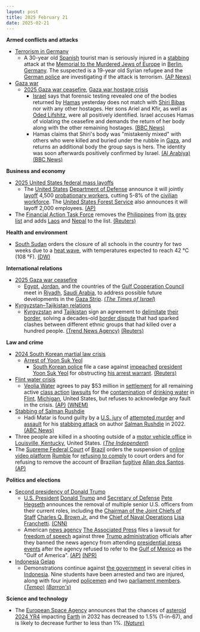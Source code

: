 ```yaml
---
layout: post
title: 2025 February 21
date: 2025-02-21
---
```



**Armed conflicts and attacks**

* [Terrorism in Germany](https://en.wikipedia.org/wiki/Terrorism_in_Germany "Terrorism in Germany")
  + A 30-year old [Spanish](https://en.wikipedia.org/wiki/Spanish "Spanish") tourist man is seriously injured in a [stabbing](https://en.wikipedia.org/wiki/Stabbing "Stabbing") attack at the [Memorial to the Murdered Jews of Europe](https://en.wikipedia.org/wiki/Memorial_to_the_Murdered_Jews_of_Europe "Memorial to the Murdered Jews of Europe") in [Berlin](https://en.wikipedia.org/wiki/Berlin "Berlin"), [Germany](https://en.wikipedia.org/wiki/Germany "Germany"). The suspected is a 19-year old Syrian refugee and the [German police](https://en.wikipedia.org/wiki/German_police "German police") are investigating if the attack is terrorism. [(AP News)](https://apnews.com/article/germany-berlin-stabbing-holocaust-memorial-1710be90a0e733d016e32db4d8353e1c)
* [Gaza war](https://en.wikipedia.org/wiki/Gaza_war "Gaza war")
  + [2025 Gaza war ceasefire](https://en.wikipedia.org/wiki/2025_Gaza_war_ceasefire "2025 Gaza war ceasefire"), [Gaza war hostage crisis](https://en.wikipedia.org/wiki/Gaza_war_hostage_crisis "Gaza war hostage crisis")
    - [Israel](https://en.wikipedia.org/wiki/Israel "Israel") says that forensic testing revealed one of the bodies returned by [Hamas](https://en.wikipedia.org/wiki/Hamas "Hamas") yesterday does not match with [Shiri Bibas](https://en.wikipedia.org/wiki/Kidnapping_of_the_Bibas_family "Kidnapping of the Bibas family") nor with any other hostages. Her sons Ariel and Kfir, as well as [Oded Lifshitz](https://en.wikipedia.org/wiki/Oded_Lifshitz "Oded Lifshitz"), were all positively identified. Israel accuses Hamas of violating the ceasefire and demands the return of her body along with the other remaining hostages. [(BBC News)](https://www.bbc.com/news/articles/cjry3jzedl1o)
    - Hamas claims that Shiri's body was "mistakenly mixed" with others who were killed and buried under the rubble in [Gaza](https://en.wikipedia.org/wiki/Gaza_Strip "Gaza Strip"), and returns an additional body the group says is hers. The identity was soon afterwards positively confirmed by Israel. [(Al Arabiya)](https://english.alarabiya.net/News/middle-east/2025/02/21/hamas-says-shiri-bibas-remains-mixed-with-other-human-remains-after-israeli-airstrike) [(BBC News)](https://www.bbc.com/news/articles/cjw20d3l4jpo)

**Business and economy**

* [2025 United States federal mass layoffs](https://en.wikipedia.org/wiki/2025_United_States_federal_mass_layoffs "2025 United States federal mass layoffs")
  + The [United States](https://en.wikipedia.org/wiki/United_States "United States") [Department of Defense](https://en.wikipedia.org/wiki/Department_of_Defense_%28United_States%29 "Department of Defense (United States)") announce it will jointly [layoff](https://en.wikipedia.org/wiki/Layoff "Layoff") 4,500 [probationary workers](https://en.wikipedia.org/wiki/Probation_%28workplace%29 "Probation (workplace)"), cutting 5-8% of the [civilian workforce](https://en.wikipedia.org/wiki/United_States_federal_civil_service "United States federal civil service"). The [United States Forest Service](https://en.wikipedia.org/wiki/United_States_Forest_Service "United States Forest Service") also announces it will layoff 2,000 employees. [(AP)](https://apnews.com/article/pentagon-job-cuts-trump-doge-31e3ed62f5f35a5e5a4a07fd8708232f)
* The [Financial Action Task Force](https://en.wikipedia.org/wiki/Financial_Action_Task_Force "Financial Action Task Force") removes the [Philippines](https://en.wikipedia.org/wiki/Philippines "Philippines") from [its grey list](https://en.wikipedia.org/wiki/FATF_grey_list "FATF grey list") and adds [Laos](https://en.wikipedia.org/wiki/Laos "Laos") and [Nepal](https://en.wikipedia.org/wiki/Nepal "Nepal") to the list. [(Reuters)](https://www.reuters.com/world/fatf-global-financial-crime-watchdog-removes-philippines-grey-list-2025-02-21/)

**Health and environment**

* [South Sudan](https://en.wikipedia.org/wiki/South_Sudan "South Sudan") orders the closure of all schools in the country for two weeks due to a [heat wave](https://en.wikipedia.org/wiki/Heat_wave "Heat wave"), with temperatures expected to reach 42 °C (108 °F). [(DW)](https://www.dw.com/en/heat-wave-forces-south-sudan-to-close-schools-for-two-weeks/a-71698826)

**International relations**

* [2025 Gaza war ceasefire](https://en.wikipedia.org/wiki/2025_Gaza_war_ceasefire "2025 Gaza war ceasefire")
  + [Egypt](https://en.wikipedia.org/wiki/Egypt "Egypt"), [Jordan](https://en.wikipedia.org/wiki/Jordan "Jordan"), and the countries of the [Gulf Cooperation Council](https://en.wikipedia.org/wiki/Gulf_Cooperation_Council "Gulf Cooperation Council") meet in [Riyadh](https://en.wikipedia.org/wiki/Riyadh "Riyadh"), [Saudi Arabia](https://en.wikipedia.org/wiki/Saudi_Arabia "Saudi Arabia"), to address possible future developments in the [Gaza Strip](https://en.wikipedia.org/wiki/Gaza_Strip "Gaza Strip"). [(*The Times of Israel*)](https://www.timesofisrael.com/arab-leaders-gather-in-saudi-arabia-to-hash-out-alternative-to-trumps-plan-for-gaza/)
* [Kyrgyzstan–Tajikistan relations](https://en.wikipedia.org/wiki/Kyrgyzstan%E2%80%93Tajikistan_relations "Kyrgyzstan–Tajikistan relations")
  + [Kyrgyzstan](https://en.wikipedia.org/wiki/Kyrgyzstan "Kyrgyzstan") and [Tajikistan](https://en.wikipedia.org/wiki/Tajikistan "Tajikistan") sign an agreement to [delimitate](https://en.wikipedia.org/wiki/National_boundary_delimitation "National boundary delimitation") [their border](https://en.wikipedia.org/wiki/Kyrgyzstan%E2%80%93Tajikistan_border "Kyrgyzstan–Tajikistan border"), solving a decades-old [border dispute](https://en.wikipedia.org/wiki/Territorial_disputes "Territorial disputes") that had sparked clashes between different ethnic groups that had killed over a hundred people. [(Trend News Agency)](https://en.trend.az/casia/kyrgyzstan/4008880.html) [(Reuters)](https://www.reuters.com/world/asia-pacific/kyrgyzstan-tajikistan-settle-border-dispute-that-sparked-deadly-clashes-2025-02-21/)

**Law and crime**

* [2024 South Korean martial law crisis](https://en.wikipedia.org/wiki/2024_South_Korean_martial_law_crisis "2024 South Korean martial law crisis")
  + [Arrest of Yoon Suk Yeol](https://en.wikipedia.org/wiki/Arrest_of_Yoon_Suk_Yeol "Arrest of Yoon Suk Yeol")
    - [South Korean police](https://en.wikipedia.org/wiki/Police_of_South_Korea "Police of South Korea") file a case against [impeached](https://en.wikipedia.org/wiki/Impeachment_of_Yoon_Suk_Yeol "Impeachment of Yoon Suk Yeol") [president](https://en.wikipedia.org/wiki/President_of_South_Korea "President of South Korea") [Yoon Suk Yeol](https://en.wikipedia.org/wiki/Yoon_Suk_Yeol "Yoon Suk Yeol") for obstructing [his arrest warrant](https://en.wikipedia.org/wiki/Arrest_of_Yoon_Suk_Yeol "Arrest of Yoon Suk Yeol"). [(Reuters)](https://www.reuters.com/world/asia-pacific/south-korea-police-say-building-case-against-yoon-obstructing-arrest-2025-02-21/)
* [Flint water crisis](https://en.wikipedia.org/wiki/Flint_water_crisis "Flint water crisis")
  + [Veolia Water](https://en.wikipedia.org/wiki/Veolia_Water "Veolia Water") agrees to pay $53 million in [settlement](https://en.wikipedia.org/wiki/Settlement_%28litigation%29 "Settlement (litigation)") for all remaining active [class action](https://en.wikipedia.org/wiki/Class_action "Class action") [lawsuits](https://en.wikipedia.org/wiki/Lawsuit "Lawsuit") for the [contamination](https://en.wikipedia.org/wiki/Water_pollution "Water pollution") of [drinking water](https://en.wikipedia.org/wiki/Drinking_water "Drinking water") in [Flint](https://en.wikipedia.org/wiki/Flint%2C_Michigan "Flint, Michigan"), [Michigan](https://en.wikipedia.org/wiki/Michigan "Michigan"), United States, but refuses to acknowledge any fault in the crisis. [(AP)](https://apnews.com/article/flint-water-settlement-lead-3cadd9eb6ffbd699159c992de9cdbc27) [(WNEM)](https://www.wnem.com/2025/02/21/53m-civil-settlement-reached-flint-water-crisis-lawsuit/)
* [Stabbing of Salman Rushdie](https://en.wikipedia.org/wiki/Stabbing_of_Salman_Rushdie#Criminal_investigation_and_prosecution "Stabbing of Salman Rushdie")
  + Hadi Matar is found guilty by a [U.S. jury](https://en.wikipedia.org/wiki/Juries_in_the_United_States "Juries in the United States") of [attempted murder](https://en.wikipedia.org/wiki/Attempted_murder "Attempted murder") and [assault](https://en.wikipedia.org/wiki/Assault "Assault") for his [stabbing attack](https://en.wikipedia.org/wiki/Stabbing_attack "Stabbing attack") on author [Salman Rushdie](https://en.wikipedia.org/wiki/Salman_Rushdie "Salman Rushdie") in 2022. [(ABC News)](https://abcnews.go.com/US/salman-rushdie-stabbing-suspect-found-guilty-attempted-murder/story?id=118903519)
* Three people are killed in a shooting outside of a [motor vehicle office](https://en.wikipedia.org/wiki/Department_of_motor_vehicles "Department of motor vehicles") in [Louisville, Kentucky](https://en.wikipedia.org/wiki/Louisville%2C_Kentucky "Louisville, Kentucky"), United States. [(*The Independent*)](https://www.independent.co.uk/news/world/americas/crime/louisville-shooting-three-dead-willismore-b2702549.html)
* The [Supreme Federal Court](https://en.wikipedia.org/wiki/Supreme_Federal_Court "Supreme Federal Court") of [Brazil](https://en.wikipedia.org/wiki/Brazil "Brazil") orders the suspension of [online video platform](https://en.wikipedia.org/wiki/Online_video_platform "Online video platform") [Rumble](https://en.wikipedia.org/wiki/Rumble_%28company%29 "Rumble (company)") for [refusing to comply](https://en.wikipedia.org/wiki/Contempt_of_court "Contempt of court") to court orders and for refusing to remove the account of Brazilian [fugitive](https://en.wikipedia.org/wiki/Fugitive "Fugitive") [Allan dos Santos](https://en.wikipedia.org/wiki/Allan_dos_Santos "Allan dos Santos"). [(AP)](https://apnews.com/article/brazil-supreme-court-rumble-blocked-c45ab801d5bb23e6d9b2271bdcf7426e)

**Politics and elections**

* [Second presidency of Donald Trump](https://en.wikipedia.org/wiki/Second_presidency_of_Donald_Trump "Second presidency of Donald Trump")
  + [U.S. President](https://en.wikipedia.org/wiki/U.S._President "U.S. President") [Donald Trump](https://en.wikipedia.org/wiki/Donald_Trump "Donald Trump") and [Secretary of Defense](https://en.wikipedia.org/wiki/United_States_Secretary_of_Defense "United States Secretary of Defense") [Pete Hegseth](https://en.wikipedia.org/wiki/Pete_Hegseth "Pete Hegseth") announces the removal of multiple senior U.S. officers from their current roles, including the [Chairman of the Joint Chiefs of Staff](https://en.wikipedia.org/wiki/Chairman_of_the_Joint_Chiefs_of_Staff "Chairman of the Joint Chiefs of Staff") [Charles Q. Brown Jr.](https://en.wikipedia.org/wiki/Charles_Q._Brown_Jr. "Charles Q. Brown Jr.") and the [Chief of Naval Operations](https://en.wikipedia.org/wiki/Chief_of_Naval_Operations "Chief of Naval Operations") [Lisa Franchetti](https://en.wikipedia.org/wiki/Lisa_Franchetti "Lisa Franchetti"). [(CNN)](https://www.cnn.com/2025/02/21/politics/trump-fires-top-us-general-cq-brown/index.html)
  + American [news agency](https://en.wikipedia.org/wiki/News_agency "News agency") [The Associated Press](https://en.wikipedia.org/wiki/The_Associated_Press "The Associated Press") files a lawsuit for [freedom of speech](https://en.wikipedia.org/wiki/Freedom_of_speech_in_the_United_States "Freedom of speech in the United States") against three [Trump administration](https://en.wikipedia.org/wiki/Second_presidency_of_Donald_Trump "Second presidency of Donald Trump") officials after they banned the news agency from attending [presidential press events](https://en.wikipedia.org/wiki/White_House_press_corps "White House press corps") after the agency refused to refer to the [Gulf of Mexico](https://en.wikipedia.org/wiki/Gulf_of_Mexico "Gulf of Mexico") as the "Gulf of America". [(AP)](https://apnews.com/article/ap-lawsuit-trump-administration-officials-0352075501b779b8b187667f3427e0e8) [(NPR)](https://www.npr.org/2025/02/21/nx-s1-5305226/ap-sues-white-house-gulf-of-america-mexico-trump)
* [Indonesia Gelap](https://en.wikipedia.org/wiki/Indonesia_Gelap "Indonesia Gelap")
  + Demonstrations continue against [the government](https://en.wikipedia.org/wiki/Government_of_Indonesia "Government of Indonesia") in several cities in [Indonesia](https://en.wikipedia.org/wiki/Indonesia "Indonesia"). Nine students have been arrested and two are injured, along with four injured [policemen](https://en.wikipedia.org/wiki/Indonesian_National_Police "Indonesian National Police") and two [parliament members](https://en.wikipedia.org/wiki/House_of_Representatives_%28Indonesia%29 "House of Representatives (Indonesia)"). [(*Tempo*)](https://en.tempo.co/read/1978141/police-deploy-2460-joint-personnel-for-indonesia-gelap-protest-in-jakarta-today) [(*Barron's*)](https://www.barrons.com/news/thousands-protest-against-budget-cuts-in-indonesia-5ac272a2)

**Science and technology**

* The [European Space Agency](https://en.wikipedia.org/wiki/European_Space_Agency "European Space Agency") announces that the chances of [asteroid](https://en.wikipedia.org/wiki/Asteroid "Asteroid") [2024 YR4](https://en.wikipedia.org/wiki/2024_YR4 "2024 YR4") impacting [Earth](https://en.wikipedia.org/wiki/Earth "Earth") in 2032 has decreased to 1.5% (1-in-67), and is likely to decrease further to less than 1%. [(*Nature*)](https://www.nature.com/articles/d41586-025-00552-y)
